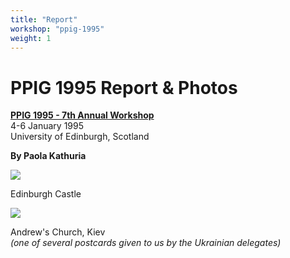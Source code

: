 ```yaml
---
title: "Report"
workshop: "ppig-1995"
weight: 1
---
```


PPIG 1995 Report & Photos
=========================

**[PPIG 1995 - 7th Annual Workshop](/node/87)**  
4-6 January 1995  
University of Edinburgh, Scotland

**By Paola Kathuria**

![](http://ppig.org/sites/default/files/7th-edin.gif)

Edinburgh Castle

![](http://ppig.org/sites/default/files/7th-russia.gif)

Andrew's Church, Kiev  
_(one of several postcards given to us by the Ukrainian delegates)_
